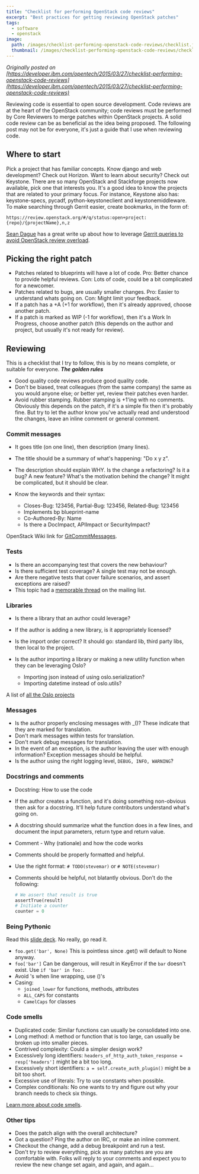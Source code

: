 ```yaml
---
title: "Checklist for performing OpenStack code reviews"
excerpt: "Best practices for getting reviewing OpenStack patches"
tags:
  - software
  - openstack
image:
  path: /images/checklist-performing-openstack-code-reviews/checklist.jpg
  thumbnail: /images/checklist-performing-openstack-code-reviews/checklist.jpg
---
```


_Originally posted on [https://developer.ibm.com/opentech/2015/03/27/checklist-performing-openstack-code-reviews](https://developer.ibm.com/opentech/2015/03/27/checklist-performing-openstack-code-reviews)_

Reviewing code is essential to open source development. Code reviews are at the heart of the OpenStack community; code reviews must be performed by Core Reviewers to merge patches within OpenStack projects. A solid code review can be as beneficial as the idea being proposed. The following post may not be for everyone, it's just a guide that I use when reviewing code.

## Where to start

Pick a project that has familiar concepts. Know django and web development? Check out Horizon. Want to learn about security? Check out Keystone. There are so many OpenStack and Stackforge projects now available, pick one that interests you. It's a good idea to know the projects that are related to your primary focus. For instance, Keystone also has: keystone-specs, pycadf, python-keystoneclient and keystonemiddleware. To make searching through Gerrit easier, create bookmarks, in the form of:

```
https://review.openstack.org/#/q/status:open+project:{repo}/{projectName},n,z
```

[Sean Dague](https://twitter.com/sdague) has a great write up about how to leverage [Gerrit queries to avoid OpenStack review overload](https://dague.net/2013/09/27/gerrit-queries-to-avoid-openstack-review-overload/).

## Picking the right patch

* Patches related to blueprints will have a lot of code. Pro: Better chance to provide helpful reviews. Con: Lots of code, could be a bit complicated for a newcomer.
* Patches related to bugs, are usually smaller changes. Pro: Easier to understand whats going on. Con: Might limit your feedback.
* If a patch has a +A (+1 for workflow), then it's already approved, choose another patch.
* If a patch is marked as WIP (-1 for workflow), then it's a Work In Progress, choose another patch (this depends on the author and project, but usually it's not ready for review).

## Reviewing

This is a checklist that I try to follow, this is by no means complete, or suitable for everyone. _**The golden rules**_

* Good quality code reviews produce good quality code.
* Don't be biased, treat colleagues (from the same company) the same as you would anyone else; or better yet, review their patches even harder.
* Avoid rubber stamping. Rubber stamping is +1'ing with no comments. Obviously this depends on the patch, if it's a simple fix then it's probably fine. But try to let the author know you've actually read and understood the changes, leave an inline comment or general comment.

### Commit messages

* It goes title (on one line), then description (many lines).
* The title should be a summary of what's happening: "Do x y z".
* The description should explain WHY. Is the change a refactoring? Is it a bug? A new feature? What's the motivation behind the change? It might be complicated, but it should be clear.
* Know the keywords and their syntax:

  * Closes-Bug: 123456, Partial-Bug: 123456, Related-Bug: 123456
  * Implements bp blueprint-name
  * Co-Authored-By: Name <e-mail>
  * Is there a DocImpact, APIImpact or SecurityImpact?

OpenStack Wiki link for [GitCommitMessages](https://wiki.openstack.org/wiki/GitCommitMessages).

### Tests

* Is there an accompanying test that covers the new behaviour?
* Is there sufficient test coverage? A single test may not be enough.
* Are there negative tests that cover failure scenarios, and assert exceptions are raised?
* This topic had a [memorable thread](http://lists.openstack.org/pipermail/openstack-dev/2013-October/017958.html) on the mailing list.

### Libraries

* Is there a library that an author could leverage?
* If the author is adding a new library, is it appropriately licensed?
* Is the import order correct? It should go: standard lib, third party libs, then local to the project.
* Is the author importing a library or making a new utility function when they can be leveraging Oslo?

  * Importing json instead of using oslo.serialization?
  * Importing datetime instead of oslo.utils?

A list of [all the Oslo projects](https://wiki.openstack.org/wiki/Oslo)

### Messages

* Is the author properly enclosing messages with _()? These indicate that they are marked for translation.
* Don't mark messages within tests for translation.
* Don't mark debug messages for translation.
* In the event of an exception, is the author leaving the user with enough information? Exception messages should be helpful.
* Is the author using the right logging level, `DEBUG, INFO, WARNING`?

### Docstrings and comments

* Docstring: How to use the code
* If the author creates a function, and it's doing something non-obvious then ask for a docstring. It'll help future contributors understand what's going on.
* A docstring should summarize what the function does in a few lines, and document the input parameters, return type and return value.
* Comment - Why (rationale) and how the code works
* Comments should be properly formatted and helpful.
* Use the right format: `# TODO(stevemar)` or `# NOTE(stevemar)`
* Comments should be helpful, not blatantly obvious. Don't do the following:

  ```python
  # We assert that result is true
  assertTrue(result)
  # Initiate a counter
  counter = 0
  ```

### Being Pythonic

Read this [slide deck](http://chrisarndt.de/talks/rupy/2008/output/slides.html). No really, go read it.

* `foo.get('bar', None)` This is pointless since .get() will default to None anyway.
* `foo['bar']` Can be dangerous, will result in KeyError if the `bar` doesn't exist. Use `if 'bar' in foo:`.
* Avoid \'s when line wrapping, use ()'s
* Casing:
  * `joined_lower` for functions, methods, attributes
  * `ALL_CAPS` for constants
  * `CamelCaps` for classes

### Code smells

* Duplicated code: Similar functions can usually be consolidated into one.
* Long method: A method or function that is too large, can usually be broken up into smaller pieces.
* Contrived complexity: Could a simpler design work?
* Excessively long identifiers: `headers_of_http_auth_token_response = resp['headers']` might be a bit too long.
* Excessively short identifiers: `a = self.create_auth_plugin()` might be a bit too short.
* Excessive use of literals: Try to use constants when possible.
* Complex conditionals: No one wants to try and figure out why your branch needs to check six things.

[Learn more about code smells](http://en.wikipedia.org/wiki/Code_smell#Common_code_smells).

### Other tips

* Does the patch align with the overall architecture?
* Got a question? Ping the author on IRC, or make an inline comment.
* Checkout the change, add a debug breakpoint and run a test.
* Don't try to review everything, pick as many patches are you are comfortable with. Folks will reply to your comments and expect you to review the new change set again, and again, and again...
